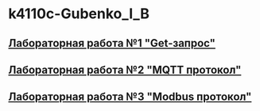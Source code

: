 # k4110c-Gubenko_I_B
## [Лабораторная работа №1 "Get-запрос"](lab1/lab1_report.md)
## [Лабораторная работа №2 "MQTT протокол"](lab2/lab2_report.md)
## [Лабораторная работа №3 "Modbus протокол"](lab3/lab3_report.md)
